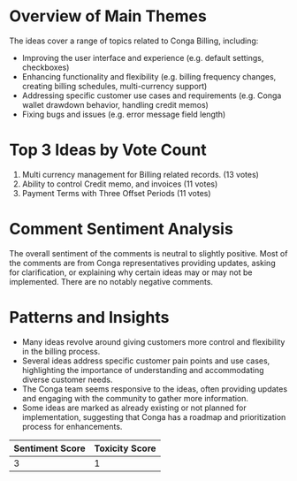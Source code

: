 # Overview of Main Themes

The ideas cover a range of topics related to Conga Billing, including:
- Improving the user interface and experience (e.g. default settings, checkboxes)
- Enhancing functionality and flexibility (e.g. billing frequency changes, creating billing schedules, multi-currency support)
- Addressing specific customer use cases and requirements (e.g. Conga wallet drawdown behavior, handling credit memos)
- Fixing bugs and issues (e.g. error message field length)

# Top 3 Ideas by Vote Count

1. Multi currency management for Billing related records. (13 votes)
2. Ability to control Credit memo, and invoices (11 votes)
3. Payment Terms with Three Offset Periods (11 votes)

# Comment Sentiment Analysis

The overall sentiment of the comments is neutral to slightly positive. Most of the comments are from Conga representatives providing updates, asking for clarification, or explaining why certain ideas may or may not be implemented. There are no notably negative comments.

# Patterns and Insights

- Many ideas revolve around giving customers more control and flexibility in the billing process.
- Several ideas address specific customer pain points and use cases, highlighting the importance of understanding and accommodating diverse customer needs.
- The Conga team seems responsive to the ideas, often providing updates and engaging with the community to gather more information.
- Some ideas are marked as already existing or not planned for implementation, suggesting that Conga has a roadmap and prioritization process for enhancements.

| Sentiment Score | Toxicity Score |
|-----------------|----------------|
| 3               | 1              |